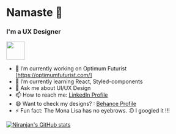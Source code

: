 # Namaste 🙏
### I'm a UX Designer 

[<img src="https://avatars.githubusercontent.com/u/1197743?s=200&v=4" width="48px" height="48px" style="object-fit:contain" />](https://www.behance.net/niranjanadhikari)


- 🔭 I’m currently working on Optimum Futurist [https://optimumfuturist.com/]
- 🌱 I’m currently learning React, Styled-components
- 💬 Ask me about UI/UX Design
- 📫 How to reach me: [LinkedIn Profile](https://www.linkedin.com/in/niranjanadhikari2053/ )
- 😄 Want to check my designs? : [Behance Profile](https://www.behance.net/niranjanadhikari)
- ⚡ Fun fact: The Mona Lisa has no eyebrows. :D I googled it !!! 

[![Niranjan's GitHub stats](https://github-readme-stats.vercel.app/api?username=niranjanadhikari&?hide=issues,contribs&?count_private=true&show_icons=true)](https://github.com/anuraghazra/github-readme-stats)


